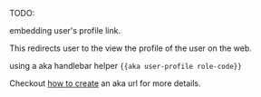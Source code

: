 TODO:

embedding user's profile link.

This redirects user to the view the profile of the user on the web.

using a aka handlebar helper
`{{aka user-profile role-code}}`


Checkout [how to create](aka-url.md) an aka url for more details.